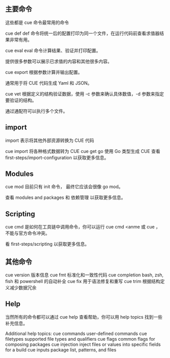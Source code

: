 ## 主要命令
这些都是 cue 命令最常用的命令

cue def
def 命令将统一后的配置打印为同一个文件，在运行代码前查看求值器结果非常有用。

cue eval
eval 命令计算结果、验证并打印配置。

提供很多参数可以展示已求值的内容和其他很多内容。

cue export
根据参数计算并输出配置。

通常用于将 CUE 代码生成 Yaml 和 JSON。

cue vet
根据定义的结构验证数据，使用 -c 参数来确认具体数值，-d 参数来指定要验证的结构。

通过通配符可以执行多个文件。

## import
import 表示将其他外部资源转换为 CUE 代码

cue import 将各种格式数据转为 CUE
cue get go 使用 Go 类型生成 CUE
查看 first-steps/import-configuration 以获取更多信息。

## Modules
cue mod 目前只有 init 命令， 最终它应该会很像 go mod。

查看 modules and packages 和 依赖管理 以获取更多信息。

## Scripting
cue cmd 是如何在工具链中调用命令，你可以运行 cue cmd <anme 或 cue <name>，<name> 不能与官方命令冲突。

看 first-steps/scripting 以获取更多信息。

## 其他命令
cue version 版本信息
cue fmt 标准化和一致性代码
cue completion bash, zsh, fish 和 powershell 的自动补全
cue fix 用于语法修复和重写
cue trim 根据结构定义减少数据冗余

## Help
当然所有的命令都可以通过 cue help 查看帮助，你可以用 help topics 找到一些补充信息。

Additional help topics:
cue commands   user-defined commands
cue filetypes  supported file types and qualifiers
cue flags      common flags for composing packages
cue injection  inject files or values into specific fields for a build
cue inputs     package list, patterns, and files